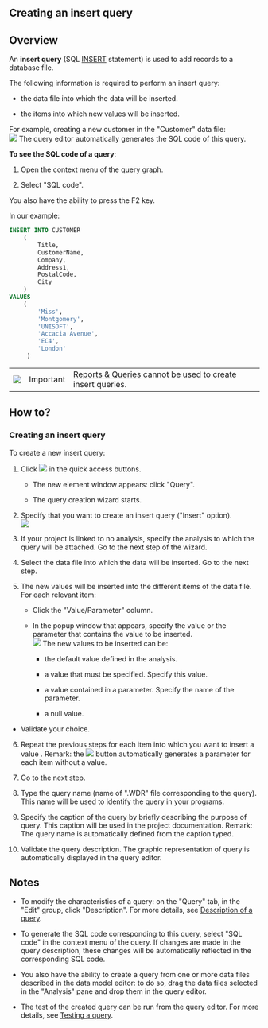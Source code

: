 


## Creating an insert query 
			



<a name="NOTE1"></a>
<a name="NOTE1_1"></a>


## Overview
<a name="overview_ELTTEXTE000164"></a>
<a name="Insert_query"></a>
An **insert query** (SQL [INSERT](../Editeurs/2034001.md) statement) is used to add records to a database file.

The following information is required to perform an insert query:

- the data file into which the data will be inserted.

- the items into which new values will be inserted.




For example, creating a new customer in the "Customer" data file: <br>![](https://doc.pcsoft.fr/en-US/images/image.awp?langid=3&name=Requete_RequeteInsertion.gif)
 The query editor automatically generates the SQL code of this query. 

**To see the SQL code of a query**: 

1. Open the context menu of the query graph.

2. Select "SQL code".




You also have the ability to press the F2 key. 

In our example:


```sql
INSERT INTO CUSTOMER
	( 
		Title,	
		CustomerName,	
		Company,	
		Address1,	
		PostalCode,	
		City
	)
VALUES
	( 
		'Miss',	
		'Montgomery',	
		'UNISOFT',	
		'Accacia Avenue',	
		'EC4',	
		'London'
	 )
```
|   |   |   |
| --- | --- | --- |
| ![](https://doc.pcsoft.fr/en-US/images/image.awp?langid=3&name=ER.png) | Important | [Reports & Queries](../Presentation/3088004.md) cannot be used to create insert queries. |





<a name="NOTE2"></a>
<a name="NOTE2_1"></a>


## How to?
<a name="how_ELTTEXTE000206"></a>


### Creating an insert query
<a name="creating_insert_query_ELTPARAGRAPHE000047"></a>

To create a new insert query:

1. Click ![](https://doc.pcsoft.fr/en-US/images/image.awp?langid=3&name=ico_nouveau.gif) in the quick access buttons. 

	- The new element window appears: click "Query".

	- The query creation wizard starts.




2. Specify that you want to create an insert query ("Insert" option).<br>![](https://doc.pcsoft.fr/en-US/images/image.awp?langid=3&name=ass_creation_req_insertion%20-%20HC%20N%B0001.gif&type=thumb)


3. If your project is linked to no analysis, specify the analysis to which the query will be attached.
	Go to the next step of the wizard.

4. Select the data file into which the data will be inserted.
	Go to the next step.

5. The new values will be inserted into the different items of the data file. For each relevant item: 

	- Click the "Value/Parameter" column. 

	- In the popup window that appears, specify the value or the parameter that contains the value to be inserted. <br>![](https://doc.pcsoft.fr/en-US/images/image.awp?langid=3&name=ass_creation_req_insertion%20-%20HC%20N%B0005.gif&type=thumb)
The new values to be inserted can be:

		- the default value defined in the analysis.

		- a value that must be specified. Specify this value.

		- a value contained in a parameter. Specify the name of the parameter.

		- a null value.




- Validate your choice.

6. Repeat the previous steps for each item into which you want to insert a value . 
	Remark: the ![](https://doc.pcsoft.fr/en-US/images/image.awp?langid=3&name=ass_creation_req_insertion%20-%20HC%20N%B0004.gif) button automatically generates a parameter for each item without a value.

7. Go to the next step.

8. Type the query name (name of ".WDR" file corresponding to the query). This name will be used to identify the query in your programs.

9. Specify the caption of the query by briefly describing the purpose of query. This caption will be used in the project documentation.
	Remark: The query name is automatically defined from the caption typed.

10. Validate the query description. The graphic representation of query is automatically displayed in the query editor.




<a name="NOTE3"></a>
<a name="NOTE3_1"></a>


## Notes
<a name="notes_ELTTEXTE000230"></a>


- To modify the characteristics of a query: on the "Query" tab, in the "Edit" group, click "Description". For more details, see [Description of a query](../Editeurs/2032038.md).

- To generate the SQL code corresponding to this query, select "SQL code" in the context menu of the query. If changes are made in the query description, these changes will be automatically reflected in the corresponding SQL code.

- You also have the ability to create a query from one or more data files described in the data model editor: to do so, drag the data files selected in the "Analysis" pane and drop them in the query editor.

- The test of the created query can be run from the query editor. For more details, see [Testing a query](../Editeurs/2019011.md).





